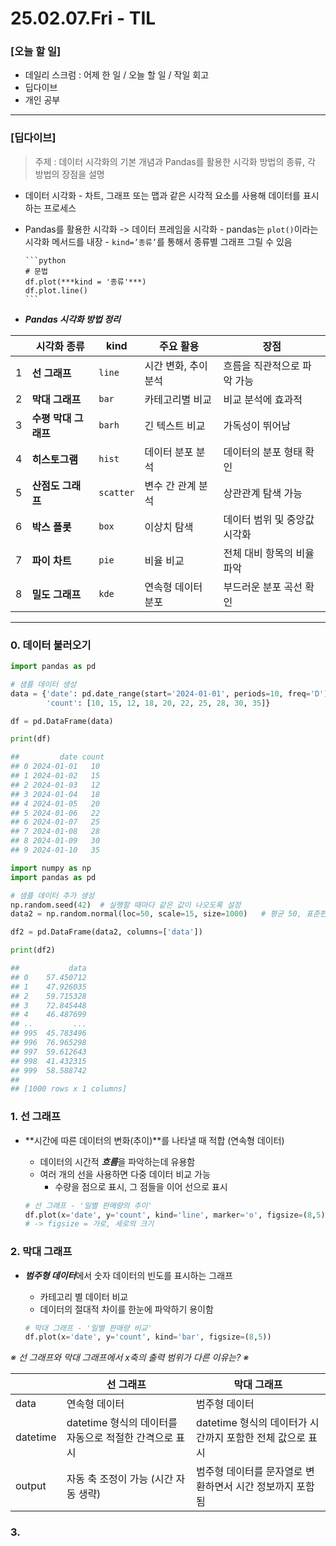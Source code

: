 # 25.02.07.Fri - TIL

### [오늘 할 일]

- 데일리 스크럼 : 어제 한 일 / 오늘 할 일 / 작일 회고
- 딥다이브
- 개인 공부

---

### [딥다이브]

> 주제 : 데이터 시각화의 기본 개념과 Pandas를 활용한 시각화 방법의 종류, 각 방법의 장점을 설명



- 데이터 시각화
      - 차트, 그래프 또는 맵과 같은 시각적 요소를 사용해 데이터를 표시하는 프로세스
- Pandas를 활용한 시각화 -> 데이터 프레임을 시각화
      - pandas는 `plot()`이라는 시각화 메서드를 내장
      - `kind=’종류’`를 통해서 종류별 그래프 그릴 수 있음

      ```python
      # 문법
      df.plot(***kind = '종류'***)
      df.plot.line()
      ```



- ***Pandas 시각화 방법 정리***
  
|  | 시각화 종류 | kind | 주요 활용 | 장점 |
| --- | --- | --- | --- | --- |
| 1 | **선 그래프** | `line` | 시간 변화, 추이 분석 | 흐름을 직관적으로 파악 가능 |
| 2 | **막대 그래프** | `bar` | 카테고리별 비교 | 비교 분석에 효과적 |
| 3 | **수평 막대 그래프** | `barh` | 긴 텍스트 비교 | 가독성이 뛰어남 |
| 4 | **히스토그램** | `hist` | 데이터 분포 분석 | 데이터의 분포 형태 확인 |
| 5 | **산점도 그래프** | `scatter` | 변수 간 관계 분석 | 상관관계 탐색 가능 |
| 6 | **박스 플롯** | `box` | 이상치 탐색 | 데이터 범위 및 중앙값 시각화 |
| 7 | **파이 차트** | `pie` | 비율 비교 | 전체 대비 항목의 비율 파악 |
| 8 | **밀도 그래프** | `kde` | 연속형 데이터 분포 | 부드러운 분포 곡선 확인 |

---

### 0. 데이터 불러오기

```python
import pandas as pd

# 샘플 데이터 생성
data = {'date': pd.date_range(start='2024-01-01', periods=10, freq='D'),
        'count': [10, 15, 12, 18, 20, 22, 25, 28, 30, 35]}

df = pd.DataFrame(data)

print(df)

##         date count
## 0 2024-01-01   10
## 1 2024-01-02   15
## 2 2024-01-03   12
## 3 2024-01-04   18
## 4 2024-01-05   20
## 5 2024-01-06   22
## 6 2024-01-07   25
## 7 2024-01-08   28
## 8 2024-01-09   30
## 9 2024-01-10   35
```

```python
import numpy as np
import pandas as pd

# 샘플 데이터 추가 생성
np.random.seed(42)  # 실행할 때마다 같은 값이 나오도록 설정 
data2 = np.random.normal(loc=50, scale=15, size=1000)   # 평균 50, 표준편차 15의 정규분포 데이터 생성

df2 = pd.DataFrame(data2, columns=['data'])

print(df2)

##           data
## 0    57.450712
## 1    47.926035
## 2    59.715328
## 3    72.845448
## 4    46.487699
## ..         ...
## 995  45.783496
## 996  76.965298
## 997  59.612643
## 998  41.432315
## 999  58.588742
##
## [1000 rows x 1 columns]
```



### 1. 선 그래프

- **시간에 따른 데이터의 변화(추이)**를 나타낼 때 적합 (연속형 데이터)
    - 데이터의 시간적 ***흐름***을 파악하는데 유용함
    - 여러 개의 선을 사용하면 다중 데이터 비교 가능
        - 수량을 점으로 표시, 그 점들을 이어 선으로 표시
    
    ```python
    # 선 그래프 - '일별 판매량의 추이'
    df.plot(x='date', y='count', kind='line', marker='o', figsize=(8,5))
    # -> figsize = 가로, 세로의 크기 
    ```
    


### 2. 막대 그래프

- ***범주형 데이터***에서 숫자 데이터의 빈도를 표시하는 그래프
    - 카테고리 별 데이터 비교
    - 데이터의 절대적 차이를 한눈에 파악하기 용이함
    
    ```python
    # 막대 그래프 - '일별 판매량 비교'
    df.plot(x='date', y='count', kind='bar', figsize=(8,5))
    ```
    
*※  선 그래프와 막대 그래프에서 x축의 출력 범위가 다른 이유는? ※* 

|  | 선 그래프 | 막대 그래프 |
| --- | --- | --- |
| data | 연속형 데이터 | 범주형 데이터 |
| datetime | datetime 형식의 데이터를 자동으로 적절한 간격으로 표시 | datetime 형식의 데이터가 시간까지 포함한 전체 값으로 표시 |
| output | 자동 축 조정이 가능 (시간 자동 생략) | 범주형 데이터를 문자열로 변환하면서 시간 정보까지 포함됨 |



### 3. 



